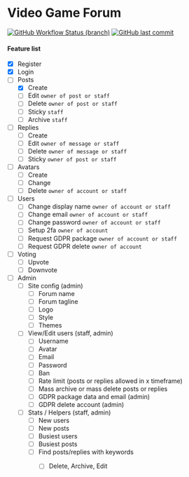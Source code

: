 # Video Game Forum

[![GitHub Workflow Status (branch)](https://img.shields.io/github/workflow/status/runthis/forum/unit-feature-tests/master)](https://github.com/runthis/forum/actions)
[![GitHub last commit](https://img.shields.io/github/last-commit/runthis/forum)](https://github.com/runthis/forum/commits/master)


#### Feature list

- [x] Register
- [x] Login
- [ ] Posts
    - [x] Create
    - [ ] Edit `owner of post or staff`
    - [ ] Delete `owner of post or staff`
    - [ ] Sticky `staff`
    - [ ] Archive `staff`
- [ ] Replies
    - [ ] Create
    - [ ] Edit `owner of message or staff`
    - [ ] Delete `owner of message or staff`
    - [ ] Sticky `owner of post or staff`
- [ ] Avatars
    - [ ] Create
    - [ ] Change
    - [ ] Delete `owner of account or staff`
- [ ] Users
    - [ ] Change display name `owner of account or staff`
    - [ ] Change email `owner of account or staff`
    - [ ] Change password `owner of account or staff`
    - [ ] Setup 2fa `owner of account`
    - [ ] Request GDPR package `owner of account or staff`
    - [ ] Request GDPR delete `owner of account`
- [ ] Voting
    - [ ] Upvote
    - [ ] Downvote
- [ ] Admin
    - [ ] Site config (admin)
        - [ ] Forum name
        - [ ] Forum tagline
        - [ ] Logo
        - [ ] Style
        - [ ] Themes
    - [ ] View/Edit users (staff, admin)
        - [ ] Username
        - [ ] Avatar
        - [ ] Email
        - [ ] Password
        - [ ] Ban
        - [ ] Rate limit (posts or replies allowed in x timeframe)
        - [ ] Mass archive or mass delete posts or replies
        - [ ] GDPR package data and email (admin)
        - [ ] GDPR delete account (admin)
    - [ ] Stats / Helpers (staff, admin)
        - [ ] New users
        - [ ] New posts
        - [ ] Busiest users
        - [ ] Busiest posts
        - [ ] Find posts/replies with keywords
            - [ ] Delete, Archive, Edit

